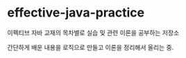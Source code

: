 # effective-java-practice

이펙티브 자바 교재의 목차별로 실습 및 관련 이론을 공부하는 저장소

간단하게 배운 내용을 로직으로 만들고 이론을 정리해서 올리는 중.

